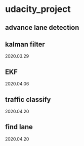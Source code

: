 # udacity_project
## advance lane detection

## kalman filter
2020.03.29
## EKF
2020.04.06

## traffic classify
2020.04.20

## find lane
2020.04.20

